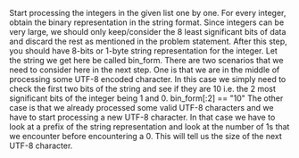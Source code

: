 Start processing the integers in the given list one by one.
For every integer, obtain the binary representation in the string format. Since integers can be very large, we should only keep/consider the 8 least significant bits of data and discard the rest as mentioned in the problem statement. After this step, you should have 8-bits or 1-byte string representation for the integer. Let the string we get here be called bin_form.
There are two scenarios that we need to consider here in the next step.
One is that we are in the middle of processing some UTF-8 encoded character. In this case we simply need to check the first two bits of the string and see if they are 10 i.e. the 2 most significant bits of the integer being 1 and 0. bin_form[:2] == "10"
The other case is that we already processed some valid UTF-8 characters and we have to start processing a new UTF-8 character. In that case we have to look at a prefix of the string representation and look at the number of 1s that we encounter before encountering a 0. This will tell us the size of the next UTF-8 character.
